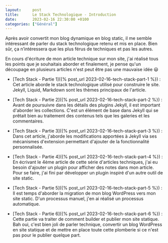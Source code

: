 ```yaml
---
layout:     post
title:      Le Stack Technologique - Introduction
date:       2023-02-16 22:30:00 +0100
categories: ["Général"]
---
```


Après avoir convertit mon blog dynamique en blog static, il me semble intéressant de parler du stack technologique 
retenu et mis en place. Bien sûr, ça n’intéressera que les plus férus de techniques et pas les autres.

<!--more-->

En cours d'écriture de mon article technique sur mon site, j'ai réalisé tous les points que je souhaitais aborder et 
finalement, je pense qu'un découpage en plusieurs articles n'est peut être pas une mauvaise idée :smiley:

- [Tech Stack - Partie 1]({% post_url 2023-02-16-tech-stack-part-1 %}) : Cet article aborde le stack technologique 
utilisé pour construire le site. Jekyll, Liquid, Markdown sont les thèmes principaux de l'article. 

- [Tech Stack - Partie 2]({% post_url 2023-02-16-tech-stack-part-2 %}) : Avant de poursuivre dans les détails des
  plugins Jekyll, il est important d'aborder les collections. C'est un élément de base dans Jekyll qui se prêtait bien
  au traitement des contenus tels que les galeries et les commentaires.

- [Tech Stack - Partie 3]({% post_url 2023-02-16-tech-stack-part-3 %}) : Dans cet article, j'aborde les modifications
  apportées à Jekyll via ses mécanismes d'extension permettant d'ajouter de la fonctionnalité personnalisée.

- [Tech Stack - Partie 4]({% post_url 2023-02-16-tech-stack-part-4 %}) : En écrivant le 4ème article de cette série
  d'articles techniques, j'ai eu besoin d'ajouter un plugin pour afficher des notes dans mon article. Pour se faire,
  j'ai fini par développer un plugin inspiré d'un autre outil de site static.

- [Tech Stack - Partie 5]({% post_url 2023-02-16-tech-stack-part-5 %}) : Il est temps d'aborder la migration de mon blog
  WordPress vers mon site static. D'un processus manuel, j'en ai réalisé un processus automatique.

- [Tech Stack - Partie 6]({% post_url 2023-02-16-tech-stack-part-6 %}) : Cette partie va traiter de comment builder et 
  publier mon site statique. Bah oui, c'est bien joli de parler technique, convertir un blog WordPress en site statique
  et de mettre en place toute cette plomberie si ce n'est pas pour le publier quelque part.
